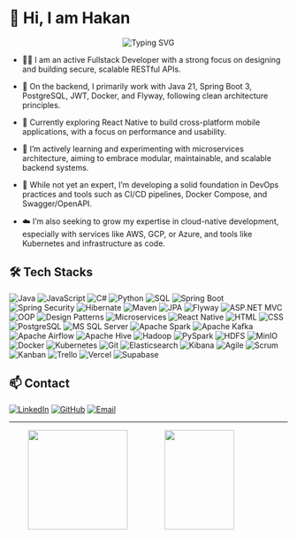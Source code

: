 # 👋 Hi, I am Hakan

<div align="center">
  <img src="https://readme-typing-svg.herokuapp.com?font=Fira+Code&pause=1000&color=2196F3&center=true&vCenter=true&width=435&lines=Full+Stack+Developer;Data+Engineer;Always+learning+new+things" alt="Typing SVG" />
</div>

- 🧑‍💻 I am an active Fullstack Developer with a strong focus on designing and building secure, scalable RESTful APIs.

- 🔧 On the backend, I primarily work with Java 21, Spring Boot 3, PostgreSQL, JWT, Docker, and Flyway, following clean architecture principles.

- 📱 Currently exploring React Native to build cross-platform mobile applications, with a focus on performance and usability.

- 🧩 I’m actively learning and experimenting with microservices architecture, aiming to embrace modular, maintainable, and scalable backend systems.

- 🚀 While not yet an expert, I’m developing a solid foundation in DevOps practices and tools such as CI/CD pipelines, Docker Compose, and Swagger/OpenAPI.

- ☁️ I’m also seeking to grow my expertise in cloud-native development, especially with services like AWS, GCP, or Azure, and tools like Kubernetes and infrastructure as code.

## 🛠️ Tech Stacks

![Java](https://img.shields.io/badge/-Java-007396?style=flat-square&logo=java&logoColor=white)
![JavaScript](https://img.shields.io/badge/-JavaScript-F7DF1E?style=flat-square&logo=javascript&logoColor=black)
![C#](https://img.shields.io/badge/-C%23-239120?style=flat-square&logo=c-sharp&logoColor=white)
![Python](https://img.shields.io/badge/-Python-3776AB?style=flat-square&logo=python&logoColor=white)
![SQL](https://img.shields.io/badge/-SQL-4479A1?style=flat-square&logo=postgresql&logoColor=white)
![Spring Boot](https://img.shields.io/badge/-Spring%20Boot-6DB33F?style=flat-square&logo=spring-boot&logoColor=white)
![Spring Security](https://img.shields.io/badge/-Spring%20Security-6DB33F?style=flat-square&logo=spring-security&logoColor=white)
![Hibernate](https://img.shields.io/badge/-Hibernate-59666C?style=flat-square&logo=hibernate&logoColor=white)
![Maven](https://img.shields.io/badge/-Maven-C71A36?style=flat-square&logo=apache-maven&logoColor=white)
![JPA](https://img.shields.io/badge/-JPA-007396?style=flat-square&logo=java&logoColor=white)
![Flyway](https://img.shields.io/badge/-Flyway-CC0200?style=flat-square&logo=flyway&logoColor=white)
![ASP.NET MVC](https://img.shields.io/badge/-ASP.NET%20MVC-512BD4?style=flat-square&logo=.net&logoColor=white)
![OOP](https://img.shields.io/badge/-OOP-007396?style=flat-square&logo=java&logoColor=white)
![Design Patterns](https://img.shields.io/badge/-Design%20Patterns-FF69B4?style=flat-square&logo=design&logoColor=white)
![Microservices](https://img.shields.io/badge/-Microservices-47A248?style=flat-square&logo=microservices&logoColor=white)
![React Native](https://img.shields.io/badge/-React%20Native-61DAFB?style=flat-square&logo=react&logoColor=black)
![HTML](https://img.shields.io/badge/-HTML5-E34F26?style=flat-square&logo=html5&logoColor=white)
![CSS](https://img.shields.io/badge/-CSS3-1572B6?style=flat-square&logo=css3&logoColor=white)
![PostgreSQL](https://img.shields.io/badge/-PostgreSQL-336791?style=flat-square&logo=postgresql&logoColor=white)
![MS SQL Server](https://img.shields.io/badge/-MS%20SQL%20Server-CC2927?style=flat-square&logo=microsoft-sql-server&logoColor=white)
![Apache Spark](https://img.shields.io/badge/-Spark-E25A1C?style=flat-square&logo=apache-spark&logoColor=white)
![Apache Kafka](https://img.shields.io/badge/-Kafka-231F20?style=flat-square&logo=apache-kafka&logoColor=white)
![Apache Airflow](https://img.shields.io/badge/-Airflow-017CEE?style=flat-square&logo=apache-airflow&logoColor=white)
![Apache Hive](https://img.shields.io/badge/-Hive-FDEE21?style=flat-square&logo=apache-hive&logoColor=black)
![Hadoop](https://img.shields.io/badge/-Hadoop-66CCFF?style=flat-square&logo=apache-hadoop&logoColor=black)
![PySpark](https://img.shields.io/badge/-PySpark-E25A1C?style=flat-square&logo=apache-spark&logoColor=white)
![HDFS](https://img.shields.io/badge/-HDFS-66CCFF?style=flat-square&logo=apache&logoColor=black)
![MinIO](https://img.shields.io/badge/-MinIO-C72E49?style=flat-square&logo=minio&logoColor=white)
![Docker](https://img.shields.io/badge/-Docker-2496ED?style=flat-square&logo=docker&logoColor=white)
![Kubernetes](https://img.shields.io/badge/-Kubernetes-326CE5?style=flat-square&logo=kubernetes&logoColor=white)
![Git](https://img.shields.io/badge/-Git-F05032?style=flat-square&logo=git&logoColor=white)
![Elasticsearch](https://img.shields.io/badge/-Elasticsearch-005571?style=flat-square&logo=elasticsearch&logoColor=white)
![Kibana](https://img.shields.io/badge/-Kibana-005571?style=flat-square&logo=kibana&logoColor=white)
![Agile](https://img.shields.io/badge/-Agile-47A248?style=flat-square&logo=agile&logoColor=white)
![Scrum](https://img.shields.io/badge/-Scrum-47A248?style=flat-square&logo=scrum&logoColor=white)
![Kanban](https://img.shields.io/badge/-Kanban-47A248?style=flat-square&logo=kanban&logoColor=white)
![Trello](https://img.shields.io/badge/-Trello-0052CC?style=flat-square&logo=trello&logoColor=white)
![Vercel](https://img.shields.io/badge/-Vercel-000000?style=flat-square&logo=vercel&logoColor=white)
![Supabase](https://img.shields.io/badge/-Supabase-3ECF8E?style=flat-square&logo=supabase&logoColor=white)


## 📫 Contact

[![LinkedIn](https://img.shields.io/badge/-LinkedIn-0A66C2?style=flat-square&logo=linkedin&logoColor=white)](https://www.linkedin.com/in/hakancankul/)
[![GitHub](https://img.shields.io/badge/-GitHub-181717?style=flat-square&logo=github&logoColor=white)](https://github.com/hakancankul)
[![Email](https://img.shields.io/badge/-Email-D14836?style=flat-square&logo=gmail&logoColor=white)](mailto:hakancankul@gmail.com)

---

<div align="center">  
  <img height="180em" src="https://github-readme-stats.vercel.app/api/top-langs/?username=hakancankul&layout=compact&langs_count=7&theme=tokyonight"/>
  <img width="50%" height="180px" src="https://github-readme-streak-stats.herokuapp.com/?user=hakancankul&theme=tokyonight&hide_border=true" />
</div>

